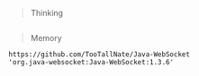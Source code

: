 > Thinking

```

```

> Memory

```
https://github.com/TooTallNate/Java-WebSocket
'org.java-websocket:Java-WebSocket:1.3.6'
```

